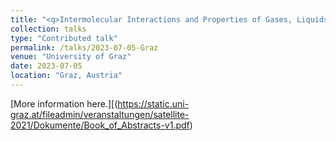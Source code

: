 ```yaml
---
title: "<q>Intermolecular Interactions and Properties of Gases, Liquids and Solids</q> (Satellite Meeting of ICQC 2023)"
collection: talks
type: "Contributed talk"
permalink: /talks/2023-07-05-Graz
venue: "University of Graz"
date: 2023-07-05
location: "Graz, Austria"
---
```


[More information here.][(https://static.uni-graz.at/fileadmin/veranstaltungen/satellite-2021/Dokumente/Book_of_Abstracts-v1.pdf)
